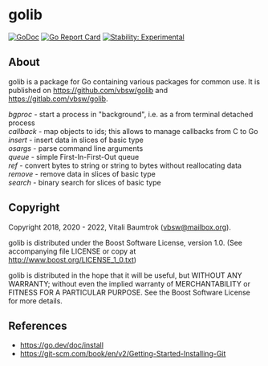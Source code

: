 # golib

[![GoDoc](https://godoc.org/github.com/vbsw/golib?status.svg)](https://godoc.org/github.com/vbsw/golib) [![Go Report Card](https://goreportcard.com/badge/github.com/vbsw/golib)](https://goreportcard.com/report/github.com/vbsw/golib) [![Stability: Experimental](https://masterminds.github.io/stability/experimental.svg)](https://masterminds.github.io/stability/experimental.html)

## About
golib is a package for Go containing various packages for common use. It is published on <https://github.com/vbsw/golib> and <https://gitlab.com/vbsw/golib>.

_bgproc_ - start a process in "background", i.e. as a from terminal detached process  
_callback_ - map objects to ids; this allows to manage callbacks from C to Go  
_insert_ - insert data in slices of basic type  
_osargs_ - parse command line arguments  
_queue_ - simple First-In-First-Out queue  
_ref_ - convert bytes to string or string to bytes without reallocating data  
_remove_ - remove data in slices of basic type  
_search_ - binary search for slices of basic type  

## Copyright
Copyright 2018, 2020 - 2022, Vitali Baumtrok (vbsw@mailbox.org).

golib is distributed under the Boost Software License, version 1.0. (See accompanying file LICENSE or copy at http://www.boost.org/LICENSE_1_0.txt)

golib is distributed in the hope that it will be useful, but WITHOUT ANY WARRANTY; without even the implied warranty of MERCHANTABILITY or FITNESS FOR A PARTICULAR PURPOSE. See the Boost Software License for more details.

## References
- https://go.dev/doc/install
- https://git-scm.com/book/en/v2/Getting-Started-Installing-Git
